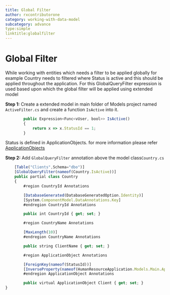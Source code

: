 ```yaml
---
title: Global Filter
author: rxcontributorone
category: working-with-data-model
subcategory: advance
type:simple
linktitle:globalfilter
---
```

# Global Filter

While working with entities which needs a filter to be applied globally for example Country needs to filtered where Status is active and this should be applied throughout the application. For this GlobalQueryFilter expression is used based upon which the global filter will be applied using extended model

**Step 1:**
Create a extended model in main folder of Models project named `ActiveFilter.cs` and create a function `IsActive` into it. 

````js
        public Expression<Func<vUser, bool>> IsActive()
        {
            return x => x.StatusId == 1;
        }

````

Status is defined in ApplicationObjects. for more information please refer <a class="redirect-link" href="/rx-web-core/step-by-step-guide/database-information">ApplicationObjects</a>

**Step 2:**
Add `GlobalQueryFilter` annotation above the model class`Country.cs`

````js
    [Table("Clients",Schema="dbo")]
    [GlobalQueryFilter(nameof(Country.IsActive))]
    public partial class Country
    {
		#region CountryId Annotations

        [DatabaseGenerated(DatabaseGeneratedOption.Identity)]
        [System.ComponentModel.DataAnnotations.Key]
		#endregion CountryId Annotations

        public int CountryId { get; set; }

		#region CountryName Annotations

        [MaxLength(10)]
		#endregion CountryName Annotations

        public string ClientName { get; set; }

	    #region ApplicationObject Annotations

        [ForeignKey(nameof(StatusId))]
        [InverseProperty(nameof(HumanResourceApplication.Models.Main.ApplicationObject))]
		#endregion ApplicationObject Annotations

        public virtual ApplicationObject Client { get; set; }
}
````


